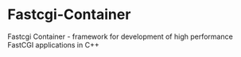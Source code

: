 # Fastcgi-Container
Fastcgi Container - framework for development of high performance FastCGI applications in C++
